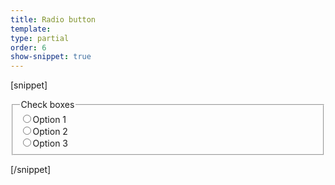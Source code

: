 ```yaml
---
title: Radio button
template:
type: partial
order: 6
show-snippet: true
---
```

[snippet]
<div class="col-wrap">
     <div class="col col--fluid-offset-3 col--fluid-8">
        <form role="form">
            <div class="form-group">
                <fieldset>
                    <legend>Check boxes</legend>
                    <div class="radio">
                        <label><input type="radio" name="optradio">Option 1</label>
                    </div>
                    <div class="radio">
                        <label><input type="radio" name="optradio">Option 2</label>
                    </div>
                    <div class="radio">
                        <label><input type="radio" name="optradio">Option 3</label>
                    </div>
                </fieldset>
            </div>
        </form>
    </div>
</div>
[/snippet]